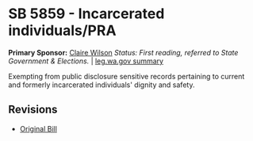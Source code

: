 # SB 5859 - Incarcerated individuals/PRA
**Primary Sponsor:** [Claire Wilson](/person/leg/wilson_cl.md)
*Status: First reading, referred to State Government & Elections.* | [leg.wa.gov summary](https://app.leg.wa.gov/billsummary?BillNumber=5859&Year=2021)

Exempting from public disclosure sensitive records pertaining to current and formerly incarcerated individuals' dignity and safety.

## Revisions
* [Original Bill](1/)
